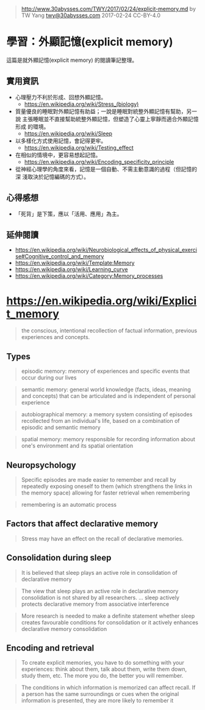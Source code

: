 ﻿> http://www.30abysses.com/TWY/2017/02/24/explicit-memory.md
> by TW Yang <twy@30abysses.com> 2017-02-24 CC-BY-4.0

# 學習：外顯記憶(explicit memory)

這篇是就外顯記憶(explicit memory) 的閱讀筆記整理。


##  實用資訊

* 心理壓力不利於形成、回想外顯記憶。
  * https://en.wikipedia.org/wiki/Stress_(biology)
* 質量優良的睡眠對外顯記憶有助益；一說是睡眠對統整外顯記憶有幫助，另一說
  主張睡眠並不直接幫助統整外顯記憶，但塑造了心靈上寧靜而適合外顯記憶形成
  的環境。
  * https://en.wikipedia.org/wiki/Sleep
* 以多樣化方式使用記憶，會記得更牢。
  * https://en.wikipedia.org/wiki/Testing_effect
* 在相似的情境中，更容易想起記憶。
  * https://en.wikipedia.org/wiki/Encoding_specificity_principle
* 從神經心理學的角度來看，記憶是一個自動、不需主動意識的過程（但記憶的深
  淺取決於記憶編碼的方式）。


##  心得感想

* 「死背」是下策，應以「活用、應用」為主。


##  延伸閱讀

* https://en.wikipedia.org/wiki/Neurobiological_effects_of_physical_exercise#Cognitive_control_and_memory
* https://en.wikipedia.org/wiki/Template:Memory
* https://en.wikipedia.org/wiki/Learning_curve
* https://en.wikipedia.org/wiki/Category:Memory_processes



# https://en.wikipedia.org/wiki/Explicit_memory

> the conscious, intentional recollection of factual information,
> previous experiences and concepts.


## Types

> episodic memory: memory of experiences and specific events that occur
> during our lives

> semantic memory: general world knowledge (facts, ideas, meaning and
> concepts) that can be articulated and is independent of personal
> experience

> autobiographical memory: a memory system consisting of episodes
> recollected from an individual's life, based on a combination of
> episodic and semantic memory

> spatial memory: memory responsible for recording information about
> one's environment and its spatial orientation


## Neuropsychology

> Specific episodes are made easier to remember and recall by repeatedly
> exposing oneself to them (which strengthens the links in the memory
> space) allowing for faster retrieval when remembering

> remembering is an automatic process


## Factors that affect declarative memory

> Stress may have an effect on the recall of declarative memories.


## Consolidation during sleep

> It is believed that sleep plays an active role in consolidation of
> declarative memory

> The view that sleep plays an active role in declarative memory
> consolidation is not shared by all researchers. ... sleep actively
> protects declarative memory from associative interference

> More research is needed to make a definite statement whether sleep
> creates favourable conditions for consolidation or it actively
> enhances declarative memory consolidation


## Encoding and retrieval

> To create explicit memories, you have to do something with your
> experiences: think about them, talk about them, write them down,
> study them, etc. The more you do, the better you will remember.

> The conditions in which information is memorized can affect recall. If
> a person has the same surroundings or cues when the original
> information is presented, they are more likely to remember it
